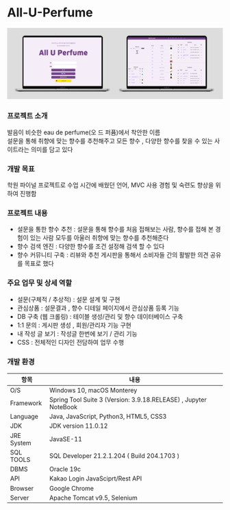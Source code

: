 # All-U-Perfume

![mockup](/image/1.jpg)

### 프로젝트 소개
발음이 비슷한 eau de perfume(오 드 퍼퓸)에서 착안한 이름<br/> 
설문을 통해 취향에 맞는 향수를 추천해주고
모든 향수 , 다양한 향수를 찾을 수 있는 사이트라는 의미를 담고 있다 



### 개발 목표
학원 파이널 프로젝트로 수업 시간에 배웠던 언어, MVC 사용 경험 및 숙련도 향상을 위하여 진행함 

### 프로젝트 내용
- 설문을 통한 향수 추천 : 설문을 통해 향수를 처음 접해보는 사람, 향수를 접해 본 경험이 있는 사람 모두를 아울러 취향에 맞는 향수를 추천해준다
- 향수 검색 엔진 : 다양한 향수를 조건 설정해 검색 할 수 있다
- 향수 커뮤니티 구축 : 리뷰와 추천 게시판을 통해서 소비자들 간의 활발한 의견 공유를 목표로 했다

### 주요 업무 및 상세 역할
-  설문(구체적 / 추상적)  : 설문 설계 및 구현
-  관심상품  : 설문결과 , 향수 디테일 페이지에서 관심상품 등록 기능
-  DB 구축 (웹 크롤링) : 테이블 생성/관리 및 향수 데이터베이스 구축 
-  1:1 문의 : 게시판 생성 , 회원/관리자 기능 구현
-  내 작성 글 보기 :  작성글 한번에 보기 / 관리 기능 
-  CSS  : 전체적인 디자인 전담하여 업무 수행

### 개발 환경
| 항목 | 내용 |
| ------------ | ------------- |
| O/S | Windows 10, macOS Monterey |
Framework | Spring Tool Suite 3 (Version: 3.9.18.RELEASE) , Jupyter NoteBook
Language | Java, JavaScript, Python3, HTML5, CSS3
JDK | JDK version 11.0.12
JRE System | JavaSE-11
SQL TOOLS | SQL Developer 21.2.1.204 ( Build 204.1703 )
DBMS | Oracle 19c
API | Kakao Login JavaSciprt/Rest API
Browser | Google Chrome
Server | Apache Tomcat v9.5, Selenium
